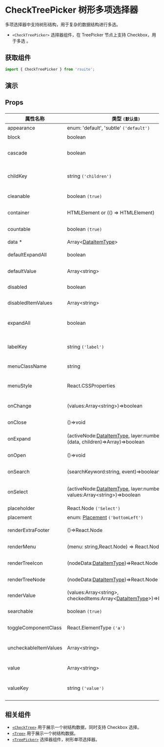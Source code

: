 # CheckTreePicker 树形多项选择器

多项选择器中支持树形结构，用于复杂的数据结构进行多选。

- `<CheckTreePicker>` 选择器组件，在 TreePicker 节点上支持 Checkbox，用于多选 。

## 获取组件

```js
import { CheckTreePicker } from 'rsuite';
```

## 演示

<!--{demo}-->

## Props

### <CheckTreePicker>

| 属性名称              | 类型 `(默认值)`                                                                            | 描述                            |
| --------------------- | ------------------------------------------------------------------------------------------ | ------------------------------- |
| appearance            | enum: 'default', 'subtle' `('default')`                                                    | 设置外观                        |
| block                 | boolean                                                                                    | 堵塞整行                        |
| cascade               | boolean                                                                                    | checktree 是否级联选择          |
| childKey              | string `('children')`                                                                      | tree 数据结构 children 属性名称 |
| cleanable             | boolean `(true)`                                                                           | 是否可以清楚                    |
| container             | HTMLElement or (() => HTMLElement)                                                         | 设置渲染的容器                  |
| countable             | boolean `(true)`                                                                           | 是否显示已选项的计数            |
| data \*               | Array&lt;[DataItemType](#types)&gt;                                                        | tree 数据                       |
| defaultExpandAll      | boolean                                                                                    | 默认展开所有节点                |
| defaultValue          | Array&lt;string&gt;                                                                        | 默认选中的值                    |
| disabled              | boolean                                                                                    | 是否禁用 Picker                 |
| disabledItemValues    | Array&lt;string&gt;                                                                        | 禁用节点列表                    |
| expandAll             | boolean                                                                                    | (受控)展示/收起所有节点         |
| labelKey              | string `('label')`                                                                         | tree 数据结构 label 属性名称    |
| menuClassName         | string                                                                                     | 选项菜单的 className            |
| menuStyle             | React.CSSProperties                                                                        | 应用于菜单 DOM 节点的 style     |
| onChange              | (values:Array&lt;string&gt;)=>boolean                                                      | 数据改变的回调函数              |
| onClose               | ()=>void                                                                                   | 关闭的回调函数                  |
| onExpand              | (activeNode:[DataItemType](#types), layer:number, concat:(data, children)=>Array)=>boolean | 树节点展示时的回调              |
| onOpen                | ()=>void                                                                                   | 展开的回调函数                  |
| onSearch              | (searchKeyword:string, event)=>boolean                                                     | 搜索回调函数                    |
| onSelect              | (activeNode:[DataItemType](#types), layer:number, values:Array&lt;string&gt;)=>boolean     | 选择树节点后的回调函数          |
| placeholder           | React.Node `('Select')`                                                                    | 占位符                          |
| placement             | enum: [Placement](#types) `('bottomLeft')`                                                 | 打开位置                        |
| renderExtraFooter     | ()=>React.Node                                                                             | 自定义页脚内容                  |
| renderMenu            | (menu: string,React.Node) => React.Node                                                    | 自定义渲染菜单                  |
| renderTreeIcon        | (nodeData:[DataItemType](#types))=>React.Node                                              | 自定义渲染 图标                 |
| renderTreeNode        | (nodeData:[DataItemType](#types))=>React.Node                                              | 自定义渲染 tree 节点            |
| renderValue           | (values:Array&lt;string&gt;, checkedItems:Array&lt;[DataItemType](#types)&gt;)=>React.Node | 自定义渲染 placeholder          |
| searchable            | boolean `(true)`                                                                           | 是否显示搜索框                  |
| toggleComponentClass  | React.ElementType `('a')`                                                                  | 为组件自定义元素类型            |
| uncheckableItemValues | Array&lt;string&gt;                                                                        | 设置不显示复选框的选项值        |
| value                 | Array&lt;string&gt;                                                                        | 当前选中的值                    |
| valueKey              | string `('value')`                                                                         | tree 数据结构 value 属性名称    |


## 相关组件

- [`<CheckTree>`](./check-tree) 用于展示一个树结构数据，同时支持 Checkbox 选择。
- [`<Tree>`](./tree) 用于展示一个树结构数据。
- [`<TreePicker>`](./tree-picker) 选择器组件，树形单项选择器。
